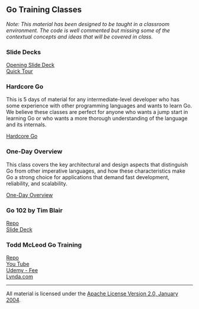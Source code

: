 ## Go Training Classes

*Note: This material has been designed to be taught in a classroom environment. The code is well commented but missing some of the contextual concepts and ideas that will be covered in class.*

### Slide Decks

[Opening Slide Deck](intro/opening/slide1.md)  
[Quick Tour](quick_tour)

### Hardcore Go

This is 5 days of material for any intermediate-level developer who has some experience with other programming languages and wants to learn Go. We believe these classes are perfect for anyone who wants a jump start in learning Go or who wants a more thorough understanding of the language and its internals.

[Hardcore Go](hardcorego/README.md)

### One-Day Overview

This class covers the key architectural and design aspects that distinguish Go from other imperative languages, and how these characteristics make Go a strong choice for applications that demand fast development, reliability, and scalability.

[One-Day Overview](one-day-overview/README.md)

### Go 102 by Tim Blair
[Repo](https://github.com/timblair/go-102-workshop)  
[Slide Deck](https://speakerdeck.com/timblair/go-102-a-workshop)

### Todd McLeod Go Training

[Repo](https://github.com/GoesToEleven/GolangTraining)  
[You Tube](https://www.youtube.com/user/toddmcleod)  
[Udemy - Fee](https://www.udemy.com/learn-how-to-code)  
[Lynda.com](http://www.lynda.com/Todd-McLeod/5465427-1.html)
___
All material is licensed under the [Apache License Version 2.0, January 2004](http://www.apache.org/licenses/LICENSE-2.0).
